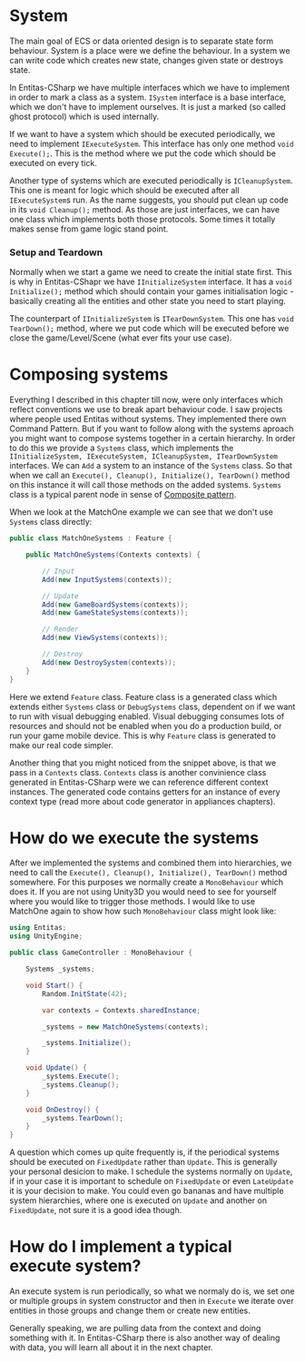 # System
The main goal of ECS or data oriented design is to separate state form behaviour. System is a place were we define the behaviour. In a system we can write code which creates new state, changes given state or destroys state.

In Entitas-CSharp we have multiple interfaces which we have to implement in order to mark a class as a system. `ISystem` interface is a base interface, which we don't have to implement ourselves. It is just a marked (so called ghost protocol) which is used internally.

If we want to have a system which should be executed periodically, we need to implement `IExecuteSystem`. This interface has only one method `void Execute();`. This is the method where we put the code which should be executed on every tick.

Another type of systems which are executed periodically is `ICleanupSystem`. This one is meant for logic which should be executed after all `IExecuteSystem`s run. As the name suggests, you should put clean up code in its `void Cleanup();` method. As those are just interfaces, we can have one class which implements both those protocols. Some times it totally makes sense from game logic stand point.

### Setup and Teardown

Normally when we start a game we need to create the initial state first. This is why in Entitas-CShapr we have `IInitializeSystem` interface. It has a `void Initialize();` method which should contain your games initialisation logic - basically creating all the entities and other state you need to start playing.

The counterpart of `IInitializeSystem` is `ITearDownSystem`. This one has `void TearDown();` method, where we put code which will be executed before we close the game/Level/Scene (what ever fits your use case).

# Composing systems
Everything I described in this chapter till now, were only interfaces which reflect conventions we use to break apart behaviour code. I saw projects where people used Entitas without systems. They implemented there own Command Pattern. But if you want to follow along with the systems aproach you might want to compose systems together in a certain hierarchy. In order to do this we provide a `Systems` class, which implements the `IInitializeSystem, IExecuteSystem, ICleanupSystem, ITearDownSystem` interfaces. We can `Add` a system to an instance of the `Systems` class. So that when we call an `Execute(), Cleanup(), Initialize(), TearDown()` method on this instance it will call those methods on the added systems. `Systems` class is a typical parent node in sense of [Composite pattern](https://en.wikipedia.org/wiki/Composite_pattern). 

When we look at the MatchOne example we can see that we don't use `Systems` class directly:

```csharp
public class MatchOneSystems : Feature {

    public MatchOneSystems(Contexts contexts) {

        // Input
        Add(new InputSystems(contexts));

        // Update
        Add(new GameBoardSystems(contexts));
        Add(new GameStateSystems(contexts));

        // Render
        Add(new ViewSystems(contexts));

        // Destroy
        Add(new DestroySystem(contexts));
    }
}
```

Here we extend `Feature` class. Feature class is a generated class which extends either `Systems` class or `DebugSystems` class, dependent on if we want to run with visual debugging enabled. Visual debugging consumes lots of resources and should not be enabled when you do a production build, or run your game mobile device. This is why `Feature` class is generated to make our real code simpler.

Another thing that you might noticed from the snippet above, is that we pass in a `Contexts` class. `Contexts` class is another convinience class generated in Entitas-CSharp were we can reference different context instances. The generated code contains getters for an instance of every context type (read more about code generator in appliances chapters).

# How do we execute the systems
After we implemented the systems and combined them into hierarchies, we need to call the `Execute(), Cleanup(), Initialize(), TearDown()` method somewhere. For this purposes we normally create a `MonoBehaviour` which does it. If you are not using Unity3D you would need to see for yourself where you would like to trigger those methods. I would like to use MatchOne again to show how such `MonoBehaviour` class might look like:

```csharp
using Entitas;
using UnityEngine;

public class GameController : MonoBehaviour {

    Systems _systems;

    void Start() {
        Random.InitState(42);

        var contexts = Contexts.sharedInstance;

        _systems = new MatchOneSystems(contexts);

        _systems.Initialize();
    }

    void Update() {
        _systems.Execute();
        _systems.Cleanup();
    }

    void OnDestroy() {
        _systems.TearDown();
    }
}
```

A question which comes up quite frequently is, if the periodical systems should be executed on `FixedUpdate` rather than `Update`. This is generally your personal desicion to make. I schedule the systems normally on `Update`, if in your case it is important to schedule on `FixedUpdate` or even `LateUpdate` it is your decision to make. You could even go bananas and have multiple system hierarchies, where one is executed on `Update` and another on `FixedUpdate`, not sure it is a good idea though.

# How do I implement a typical execute system?
An execute system is run periodically, so what we normaly do is, we set one or multiple groups in system constructor and then in `Execute` we iterate over entities in those groups and change them or create new entities.

Generally speaking, we are pulling data from the context and doing something with it. In Entitas-CSharp there is also another way of dealing with data, you will learn all about it in the next chapter.
